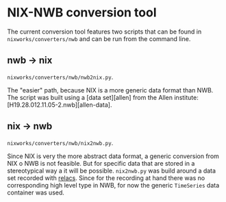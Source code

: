 # NIX-NWB conversion tool

The current conversion tool features two scripts that can be found in
`nixworks/converters/nwb` and can be run from the command line.

## nwb → nix
`nixworks/converters/nwb/nwb2nix.py`.

The "easier" path, because NIX is a more generic data format than
NWB. The script was built using a [data set][allen] from the Allen
institute: [H19.28.012.11.05-2.nwb][allen-data].

## nix → nwb
`nixworks/converters/nwb/nix2nwb.py`.

Since NIX is very the more abstract data format, a generic conversion
from NIX o NWB is not feasible. But for specific data that are stored
in a stereotypical way a it will be possible. `nix2nwb.py` was build
around a data set recorded with [relacs][relacs]. Since for the recording
at hand there was no corresponding high level type in NWB, for now the
generic `TimeSeries` data container was used.

[allan]: http://download.alleninstitute.org/informatics-archive/prerelease/H19.28.012.11.05-2.nwb
[allan-data]: http://download.alleninstitute.org/informatics-archive/prerelease/
[relacs]: https://github.com/relacs/relacs
[nix]: www.g-node.org/nix
[nwb]: https://www.nwb.org/
[nixworks]: https://github.com/G-Node/nixworks
